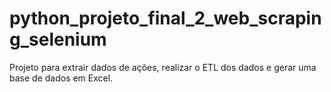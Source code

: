 # python_projeto_final_2_web_scraping_selenium
 Projeto para extrair dados de ações, realizar o ETL dos dados e gerar uma base de dados em Excel.
